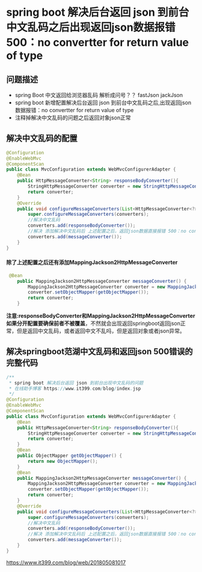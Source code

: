 # spring boot 解决后台返回 json 到前台中文乱码之后出现返回json数据报错 500：no convertter for return value of type



## 问题描述

- spring Boot 中文返回给浏览器乱码 解析成问号？？ fastJson jackJson
- spring boot 新增配置解决后台返回 json 到前台中文乱码之后,出现返回json数据报错：no convertter for return value of type
- 注释掉解决中文乱码的问题之后返回对象json正常

## 解决中文乱码的配置

```java
@Configuration
@EnableWebMvc
@ComponentScan
public class MvcConfiguration extends WebMvcConfigurerAdapter {
    @Bean
    public HttpMessageConverter<String> responseBodyConverter(){
        StringHttpMessageConverter converter = new StringHttpMessageConverter(Charset.forName("UTF-8"));
        return converter;
    }
    @Override
    public void configureMessageConverters(List<HttpMessageConverter<?>> converters) {
        super.configureMessageConverters(converters);
        //解决中文乱码
        converters.add(responseBodyConverter());
        //解决 添加解决中文乱码后 上述配置之后，返回json数据直接报错 500：no convertter for return value of type
        converters.add(messageConverter());
    }
}
```

#### 除了上述配置之后还有添加MappingJackson2HttpMessageConverter

```java
 @Bean
    public MappingJackson2HttpMessageConverter messageConverter() {
        MappingJackson2HttpMessageConverter converter = new MappingJackson2HttpMessageConverter();
        converter.setObjectMapper(getObjectMapper());
        return converter;
    }
```

**注意:responseBodyConverter和MappingJackson2HttpMessageConverter如果分开配置要确保前者不被覆盖**，不然就会出现返回springboot返回json正常，但是返回中文乱码，或者返回中文不乱吗，但是返回对象或者json异常。

## 解决springboot范湖中文乱码和返回json 500错误的完整代码

```java
/**
 * spring boot 解决后台返回 json 到前台出现中文乱码的问题
 * 在线助手博客 https://www.it399.com/blog/index.jsp
 */
@Configuration
@EnableWebMvc
@ComponentScan
public class MvcConfiguration extends WebMvcConfigurerAdapter {
    @Bean
    public HttpMessageConverter<String> responseBodyConverter(){
        StringHttpMessageConverter converter = new StringHttpMessageConverter(Charset.forName("UTF-8"));
        return converter;
    }
    @Bean
    public ObjectMapper getObjectMapper() {
        return new ObjectMapper();
    }
    @Bean
    public MappingJackson2HttpMessageConverter messageConverter() {
        MappingJackson2HttpMessageConverter converter = new MappingJackson2HttpMessageConverter();
        converter.setObjectMapper(getObjectMapper());
        return converter;
    }
    @Override
    public void configureMessageConverters(List<HttpMessageConverter<?>> converters) {
        super.configureMessageConverters(converters);
        //解决中文乱码
        converters.add(responseBodyConverter());
        //解决 添加解决中文乱码后 上述配置之后，返回json数据直接报错 500：no convertter for return value of type
        converters.add(messageConverter());
    }
}
```







https://www.it399.com/blog/web/201805081017